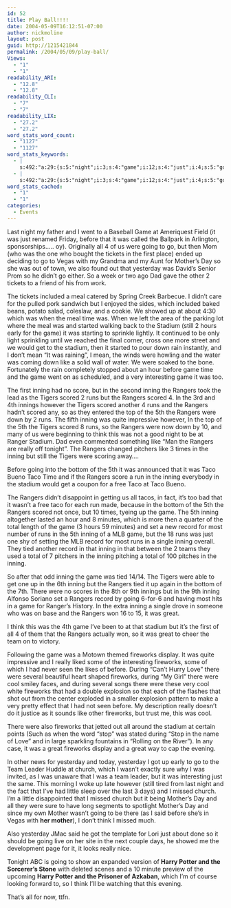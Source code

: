 ```yaml
---
id: 52
title: Play Ball!!!!
date: 2004-05-09T16:12:51-07:00
author: nickmoline
layout: post
guid: http://1215421844
permalink: /2004/05/09/play-ball/
Views:
  - "1"
  - "1"
readability_ARI:
  - "12.8"
  - "12.8"
readability_CLI:
  - "7"
  - "7"
readability_LIX:
  - "27.2"
  - "27.2"
word_stats_word_count:
  - "1127"
  - "1127"
word_stats_keywords:
  - |
    s:492:"a:29:{s:5:"night";i:3;s:4:"game";i:12;s:4:"just";i:4;s:5:"going";i:6;s:7:"tickets";i:3;s:8:"mother's";i:3;s:4:"meal";i:3;s:4:"time";i:3;s:7:"stadium";i:6;s:4:"like";i:4;s:11:"interesting";i:3;s:6:"inning";i:15;s:7:"rangers";i:14;s:6:"tigers";i:5;s:6:"scored";i:6;s:4:"runs";i:7;s:5:"think";i:4;s:6:"really";i:4;s:6:"bottom";i:3;s:4:"taco";i:5;s:5:"total";i:3;s:6:"record";i:4;s:4:"tied";i:3;s:5:"great";i:4;s:4:"team";i:3;s:9:"fireworks";i:7;s:4:"cool";i:3;s:6:"church";i:3;s:6:"missed";i:3;}";
  - |
    s:492:"a:29:{s:5:"night";i:3;s:4:"game";i:12;s:4:"just";i:4;s:5:"going";i:6;s:7:"tickets";i:3;s:8:"mother's";i:3;s:4:"meal";i:3;s:4:"time";i:3;s:7:"stadium";i:6;s:4:"like";i:4;s:11:"interesting";i:3;s:6:"inning";i:15;s:7:"rangers";i:14;s:6:"tigers";i:5;s:6:"scored";i:6;s:4:"runs";i:7;s:5:"think";i:4;s:6:"really";i:4;s:6:"bottom";i:3;s:4:"taco";i:5;s:5:"total";i:3;s:6:"record";i:4;s:4:"tied";i:3;s:5:"great";i:4;s:4:"team";i:3;s:9:"fireworks";i:7;s:4:"cool";i:3;s:6:"church";i:3;s:6:"missed";i:3;}";
word_stats_cached:
  - "1"
  - "1"
categories:
  - Events
---
```

Last night my father and I went to a Baseball Game at Ameriquest Field (it was just renamed Friday, before that it was called the Ballpark in Arlington, sponsorships&#8230;.. oy). <!--more--> Originally all 4 of us were going to go, but then Mom (who was the one who bought the tickets in the first place) ended up deciding to go to Vegas with my Grandma and my Aunt for Mother&#8217;s Day so she was out of town, we also found out that yesterday was David&#8217;s Senior Prom so he didn&#8217;t go either. So a week or two ago Dad gave the other 2 tickets to a friend of his from work.

The tickets included a meal catered by Spring Creek Barbecue. I didn&#8217;t care for the pulled pork sandwich but I enjoyed the sides, which included baked beans, potato salad, coleslaw, and a cookie. We showed up at about 4:30 which was when the meal time was. When we left the area of the parking lot where the meal was and started walking back to the Stadium (still 2 hours early for the game) it was starting to sprinkle lightly. It continued to be only light sprinkling until we reached the final corner, cross one more street and we would get to the stadium, then it started to pour down rain instantly, and I don&#8217;t mean &#8220;It was raining&#8221;, I mean, the winds were howling and the water was coming down like a solid wall of water. We were soaked to the bone. Fortunately the rain completely stopped about an hour before game time and the game went on as scheduled, and a very interesting game it was too.

The first inning had no score, but in the second inning the Rangers took the lead as the Tigers scored 2 runs but the Rangers scored 4. In the 3rd and 4th innings however the Tigers scored another 4 runs and the Rangers hadn&#8217;t scored any, so as they entered the top of the 5th the Rangers were down by 2 runs. The fifth inning was quite impressive however, In the top of the 5th the Tigers scored 8 runs, so the Rangers were now down by 10, and many of us were beginning to think this was not a good night to be at Ranger Stadium. Dad even commented something like &#8220;Man the Rangers are really off tonight&#8221;. The Rangers changed pitchers like 3 times in the inning but still the Tigers were scoring away&#8230;.

Before going into the bottom of the 5th it was announced that it was Taco Bueno Taco Time and if the Rangers score a run in the inning everybody in the stadium would get a coupon for a free Taco at Taco Bueno.

The Rangers didn&#8217;t disappoint in getting us all tacos, in fact, it&#8217;s too bad that it wasn&#8217;t a free taco for each run made, because in the bottom of the 5th the Rangers scored not once, but 10 times, tyeing up the game. The 5th inning altogether lasted an hour and 8 minutes, which is more then a quarter of the total length of the game (3 hours 59 minutes) and set a new record for most number of runs in the 5th inning of a MLB game, but the 18 runs was just one shy of setting the MLB record for most runs in a single inning overall. They tied another record in that inning in that between the 2 teams they used a total of 7 pitchers in the inning pitching a total of 100 pitches in the inning.

So after that odd inning the game was tied 14/14. The Tigers were able to get one up in the 6th inning but the Rangers tied it up again in the bottom of the 7th. There were no scores in the 8th or 9th innings but in the 9th inning Alfonso Soriano set a Rangers record by going 6-for-6 and having most hits in a game for Ranger&#8217;s History. In the extra inning a single drove in someone who was on base and the Rangers won 16 to 15, it was great.

I think this was the 4th game I&#8217;ve been to at that stadium but it&#8217;s the first of all 4 of them that the Rangers actually won, so it was great to cheer the team on to victory.

Following the game was a Motown themed fireworks display. It was quite impressive and I really liked some of the interesting fireworks, some of which I had never seen the likes of before. During &#8220;Can&#8217;t Hurry Love&#8221; there were several beautiful heart shaped fireworks, during &#8220;My Girl&#8221; there were cool smiley faces, and during several songs there were these very cool white fireworks that had a double explosion so that each of the flashes that shot out from the center exploded in a smaller explosion pattern to make a very pretty effect that I had not seen before. My description really doesn&#8217;t do it justice as it sounds like other fireworks, but trust me, this was cool.

There were also fireworks that jetted out all around the stadium at certain points (Such as when the word &#8220;stop&#8221; was stated during &#8220;Stop in the name of Love&#8221; and in large sparkling fountains in &#8220;Rolling on the River&#8221;). In any case, it was a great fireworks display and a great way to cap the evening.

In other news for yesterday and today, yesterday I got up early to go to the Team Leader Huddle at church, which I wasn&#8217;t exactly sure why I was invited, as I was unaware that I was a team leader, but it was interesting just the same. This morning I woke up late however (still tired from last night and the fact that I&#8217;ve had little sleep over the last 3 days) and I missed church. I&#8217;m a little disappointed that I missed church but it being Mother&#8217;s Day and all they were sure to have long segments to spotlight Mother&#8217;s Day and since my own Mother wasn&#8217;t going to be there (as I said before she&#8217;s in Vegas with **her mother**), I don&#8217;t think I missed much.

Also yesterday <span class="removed_link" title="http://www.jmaclabs.com/blog/archives/week_2004_05_02.html#000379">JMac said</span> he got the template for <span class="removed_link" title="http://kalin.dreamrpg.com/">Lori</span> just about done so it should be going live on her site in the next couple days, he showed me the development page for it, it looks really nice.

Tonight ABC is going to show an expanded version of **Harry Potter and the Sorcerer&#8217;s Stone** with deleted scenes and a 10 minute preview of the upcoming **Harry Potter and the Prisoner of Azkaban**, which I&#8217;m of course looking forward to, so I think I&#8217;ll be watching that this evening.

That&#8217;s all for now, ttfn.